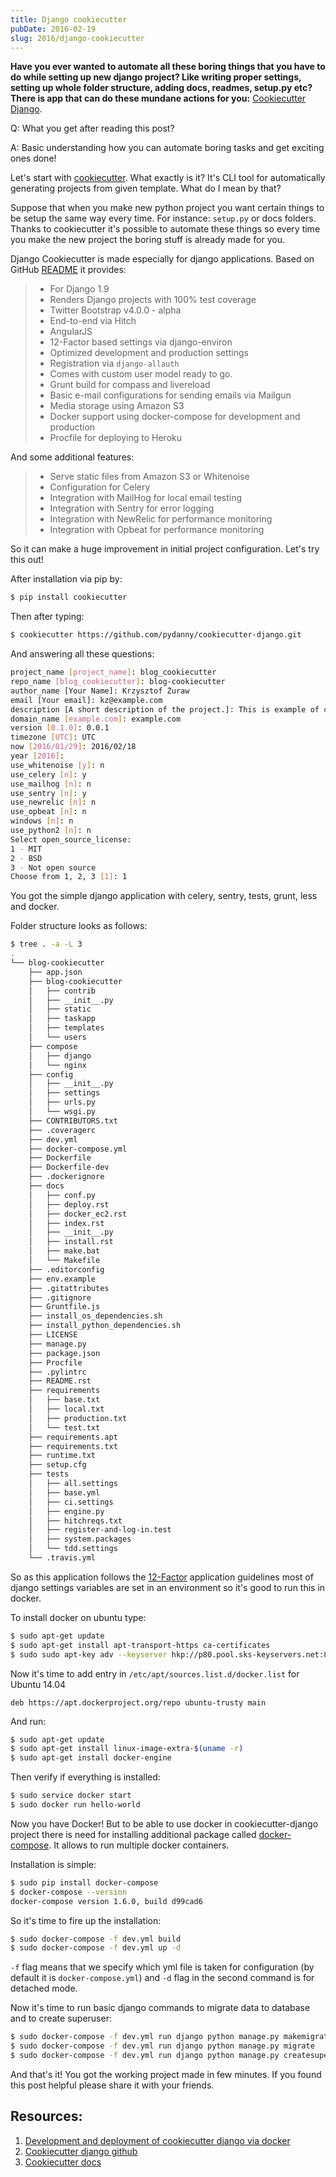 ```yaml
---
title: Django cookiecutter
pubDate: 2016-02-19
slug: 2016/django-cookiecutter
---
```


**Have you ever wanted to automate all these boring things that you have to do while setting up new django project? Like writing proper settings, setting up whole folder structure, adding docs, readmes, setup.py etc? There is app that can do these mundane actions for you:** [Cookiecutter Django](https://github.com/pydanny/cookiecutter-django).

Q: What you get after reading this post?

A: Basic understanding how you can automate boring tasks and get exciting ones done!

Let's start with [cookiecutter](https://github.com/audreyr/cookiecutter). What exactly is it? It's CLI tool for automatically generating projects from given template. What do I mean by that?

Suppose that when you make new python project you want certain things to be setup the same way every time. For instance: `setup.py` or docs folders. Thanks to cookiecutter it's possible to automate these things so every time you make the new project the boring stuff is already made for you.

Django Cookiecutter is made especially for django applications. Based on GitHub [README](https://github.com/pydanny/cookiecutter-django/blob/master/README.rst) it provides:

> - For Django 1.9
> - Renders Django projects with 100% test coverage
> - Twitter Bootstrap v4.0.0 - alpha
> - End-to-end via Hitch
> - AngularJS
> - 12-Factor based settings via django-environ
> - Optimized development and production settings
> - Registration via `django-allauth`
> - Comes with custom user model ready to go.
> - Grunt build for compass and livereload
> - Basic e-mail configurations for sending emails via Mailgun
> - Media storage using Amazon S3
> - Docker support using docker-compose for development and production
> - Procfile for deploying to Heroku

And some additional features:

> - Serve static files from Amazon S3 or Whitenoise
> - Configuration for Celery
> - Integration with MailHog for local email testing
> - Integration with Sentry for error logging
> - Integration with NewRelic for performance monitoring
> - Integration with Opbeat for performance monitoring

So it can make a huge improvement in initial project configuration. Let's try this out!

After installation via pip by:

```bash
$ pip install cookiecutter
```

Then after typing:

```bash
$ cookiecutter https://github.com/pydanny/cookiecutter-django.git
```

And answering all these questions:

```bash
project_name [project_name]: blog_cookiecutter
repo_name [blog_cookiecutter]: blog-cookiecutter
author_name [Your Name]: Krzysztof Żuraw
email [Your email]: kz@example.com
description [A short description of the project.]: This is example of cookiecutter django usage
domain_name [example.com]: example.com
version [0.1.0]: 0.0.1
timezone [UTC]: UTC
now [2016/01/29]: 2016/02/18
year [2016]:
use_whitenoise [y]: n
use_celery [n]: y
use_mailhog [n]: n
use_sentry [n]: y
use_newrelic [n]: n
use_opbeat [n]: n
windows [n]: n
use_python2 [n]: n
Select open_source_license:
1 - MIT
2 - BSD
3 - Not open source
Choose from 1, 2, 3 [1]: 1
```

You got the simple django application with celery, sentry, tests, grunt, less and docker.

Folder structure looks as follows:

```bash
$ tree . -a -L 3
.
└── blog-cookiecutter
    ├── app.json
    ├── blog-cookiecutter
    │   ├── contrib
    │   ├── __init__.py
    │   ├── static
    │   ├── taskapp
    │   ├── templates
    │   └── users
    ├── compose
    │   ├── django
    │   └── nginx
    ├── config
    │   ├── __init__.py
    │   ├── settings
    │   ├── urls.py
    │   └── wsgi.py
    ├── CONTRIBUTORS.txt
    ├── .coveragerc
    ├── dev.yml
    ├── docker-compose.yml
    ├── Dockerfile
    ├── Dockerfile-dev
    ├── .dockerignore
    ├── docs
    │   ├── conf.py
    │   ├── deploy.rst
    │   ├── docker_ec2.rst
    │   ├── index.rst
    │   ├── __init__.py
    │   ├── install.rst
    │   ├── make.bat
    │   └── Makefile
    ├── .editorconfig
    ├── env.example
    ├── .gitattributes
    ├── .gitignore
    ├── Gruntfile.js
    ├── install_os_dependencies.sh
    ├── install_python_dependencies.sh
    ├── LICENSE
    ├── manage.py
    ├── package.json
    ├── Procfile
    ├── .pylintrc
    ├── README.rst
    ├── requirements
    │   ├── base.txt
    │   ├── local.txt
    │   ├── production.txt
    │   └── test.txt
    ├── requirements.apt
    ├── requirements.txt
    ├── runtime.txt
    ├── setup.cfg
    ├── tests
    │   ├── all.settings
    │   ├── base.yml
    │   ├── ci.settings
    │   ├── engine.py
    │   ├── hitchreqs.txt
    │   ├── register-and-log-in.test
    │   ├── system.packages
    │   └── tdd.settings
    └── .travis.yml
```

So as this application follows the [12-Factor](http://12factor.net/) application guidelines most of django settings variables are set in an environment so it's good to run this in docker.

To install docker on ubuntu type:

```bash
$ sudo apt-get update
$ sudo apt-get install apt-transport-https ca-certificates
$ sudo sudo apt-key adv --keyserver hkp://p80.pool.sks-keyservers.net:80 --recv-keys 58118E89F3A912897C070ADBF76221572C52609D
```

Now it's time to add entry in `/etc/apt/sources.list.d/docker.list` for Ubuntu 14.04

```shell
deb https://apt.dockerproject.org/repo ubuntu-trusty main
```

And run:

```bash
$ sudo apt-get update
$ sudo apt-get install linux-image-extra-$(uname -r)
$ sudo apt-get install docker-engine
```

Then verify if everything is installed:

```bash
$ sudo service docker start
$ sudo docker run hello-world
```

Now you have Docker! But to be able to use docker in cookiecutter-django project there is need for installing additional package called [docker-compose](https://docs.docker.com/compose/). It allows to run multiple docker containers.

Installation is simple:

```bash
$ sudo pip install docker-compose
$ docker-compose --version
docker-compose version 1.6.0, build d99cad6
```

So it's time to fire up the installation:

```bash
$ sudo docker-compose -f dev.yml build
$ sudo docker-compose -f dev.yml up -d
```

`-f` flag means that we specify which yml file is taken for configuration (by default it is `docker-compose.yml`) and `-d` flag in the second command is for detached mode.

Now it's time to run basic django commands to migrate data to database and to create superuser:

```bash
$ sudo docker-compose -f dev.yml run django python manage.py makemigrations
$ sudo docker-compose -f dev.yml run django python manage.py migrate
$ sudo docker-compose -f dev.yml run django python manage.py createsuperuser
```

And that's it! You got the working project made in few minutes. If you found this post helpful please share it with your friends.

## Resources:

1.  [Development and deployment of cookiecutter django via docker](https://realpython.com/blog/python/development-and-deployment-of-cookiecutter-django-via-docker/)
2.  [Cookiecutter django github](https://github.com/pydanny/cookiecutter-django)
3.  [Cookiecutter docs](http://cookiecutter.readthedocs.org/en/latest/)
